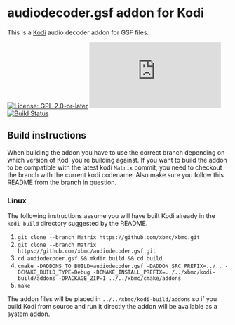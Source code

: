 # audiodecoder.gsf addon for Kodi

This is a [Kodi](https://kodi.tv) audio decoder addon for GSF files.

[![License: GPL-2.0-or-later](https://img.shields.io/badge/License-GPL%20v2+-blue.svg)](LICENSE.md)
[![Build Status](https://dev.azure.com/teamkodi/binary-addons/_apis/build/status/xbmc.audiodecoder.gsf?branchName=Matrix)](https://dev.azure.com/teamkodi/binary-addons/_build/latest?definitionId=6&branchName=Matrix)
[![Build Status](https://jenkins.kodi.tv/view/Addons/job/xbmc/job/audiodecoder.gsf/job/Matrix/badge/icon)](https://jenkins.kodi.tv/blue/organizations/jenkins/xbmc%2Faudiodecoder.gsf/branches/)
<!--- [![Build Status](https://ci.appveyor.com/api/projects/status/github/xbmc/audiodecoder.gsf?branch=Matrix&svg=true)](https://ci.appveyor.com/project/xbmc/audiodecoder-gsf?branch=Matrix) -->

## Build instructions

When building the addon you have to use the correct branch depending on which version of Kodi you're building against. 
If you want to build the addon to be compatible with the latest kodi `Matrix` commit, you need to checkout the branch with the current kodi codename.
Also make sure you follow this README from the branch in question.

### Linux

The following instructions assume you will have built Kodi already in the `kodi-build` directory 
suggested by the README.

1. `git clone --branch Matrix https://github.com/xbmc/xbmc.git`
2. `git clone --branch Matrix https://github.com/xbmc/audiodecoder.gsf.git`
3. `cd audiodecoder.gsf && mkdir build && cd build`
4. `cmake -DADDONS_TO_BUILD=audiodecoder.gsf -DADDON_SRC_PREFIX=../.. -DCMAKE_BUILD_TYPE=Debug -DCMAKE_INSTALL_PREFIX=../../xbmc/kodi-build/addons -DPACKAGE_ZIP=1 ../../xbmc/cmake/addons`
5. `make`

The addon files will be placed in `../../xbmc/kodi-build/addons` so if you build Kodi from source and run it directly 
the addon will be available as a system addon.

